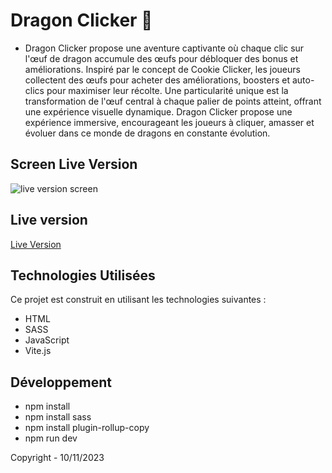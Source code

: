# Dragon Clicker 🐉

- Dragon Clicker propose une aventure captivante où chaque clic sur l'œuf de dragon accumule des œufs pour débloquer des bonus et améliorations. Inspiré par le concept de Cookie Clicker, les joueurs collectent des œufs pour acheter des améliorations, boosters et auto-clics pour maximiser leur récolte. Une particularité unique est la transformation de l'œuf central à chaque palier de points atteint, offrant une expérience visuelle dynamique. Dragon Clicker propose une expérience immersive, encourageant les joueurs à cliquer, amasser et évoluer dans ce monde de dragons en constante évolution.

## Screen Live Version

![live version screen](./assets/screen/Eggs-desktop.png)

## Live version

[Live Version](https://justindr96.github.io/dragon_clicker/)

## Technologies Utilisées

Ce projet est construit en utilisant les technologies suivantes :

- HTML
- SASS
- JavaScript
- Vite.js

## Développement

- npm install
- npm install sass
- npm install plugin-rollup-copy
- npm run dev

Copyright - 10/11/2023
